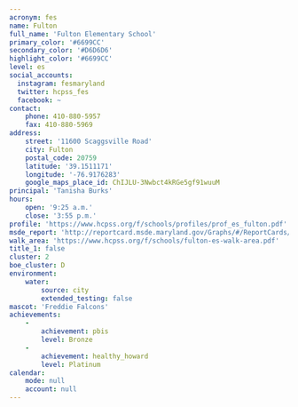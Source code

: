 ```yaml
---
acronym: fes
name: Fulton
full_name: 'Fulton Elementary School'
primary_color: '#6699CC'
secondary_color: '#D6D6D6'
highlight_color: '#6699CC'
level: es
social_accounts:
  instagram: fesmaryland
  twitter: hcpss_fes
  facebook: ~
contact:
    phone: 410-880-5957
    fax: 410-880-5969
address:
    street: '11600 Scaggsville Road'
    city: Fulton
    postal_code: 20759
    latitude: '39.1511171'
    longitude: '-76.9176283'
    google_maps_place_id: ChIJLU-3Nwbct4kRGe5gf91wuuM
principal: 'Tanisha Burks'
hours:
    open: '9:25 a.m.'
    close: '3:55 p.m.'
profile: 'https://www.hcpss.org/f/schools/profiles/prof_es_fulton.pdf'
msde_report: 'http://reportcard.msde.maryland.gov/Graphs/#/ReportCards/ReportCardSchool/1//1/13/0525/'
walk_area: 'https://www.hcpss.org/f/schools/fulton-es-walk-area.pdf'
title_1: false
cluster: 2
boe_cluster: D
environment:
    water:
        source: city
        extended_testing: false
mascot: 'Freddie Falcons'
achievements:
    -
        achievement: pbis
        level: Bronze
    -
        achievement: healthy_howard
        level: Platinum
calendar:
    mode: null
    account: null
---
```

